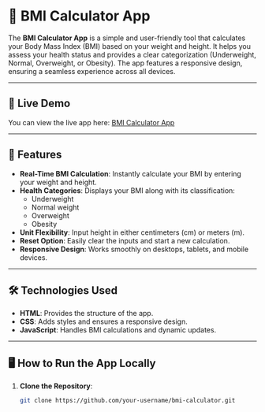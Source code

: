 # 🌟 BMI Calculator App

The **BMI Calculator App** is a simple and user-friendly tool that calculates your Body Mass Index (BMI) based on your weight and height. It helps you assess your health status and provides a clear categorization (Underweight, Normal, Overweight, or Obesity). The app features a responsive design, ensuring a seamless experience across all devices.

---

## 🚀 Live Demo

You can view the live app here: [BMI Calculator App](https://sum500.github.io/BMI-CALCULATOR/)  


---

## 📜 Features

- **Real-Time BMI Calculation**: Instantly calculate your BMI by entering your weight and height.
- **Health Categories**: Displays your BMI along with its classification:
  - Underweight
  - Normal weight
  - Overweight
  - Obesity
- **Unit Flexibility**: Input height in either centimeters (cm) or meters (m).
- **Reset Option**: Easily clear the inputs and start a new calculation.
- **Responsive Design**: Works smoothly on desktops, tablets, and mobile devices.

---

## 🛠️ Technologies Used

- **HTML**: Provides the structure of the app.
- **CSS**: Adds styles and ensures a responsive design.
- **JavaScript**: Handles BMI calculations and dynamic updates.

---

## 🖥️ How to Run the App Locally

1. **Clone the Repository**:
   ```bash
   git clone https://github.com/your-username/bmi-calculator.git
